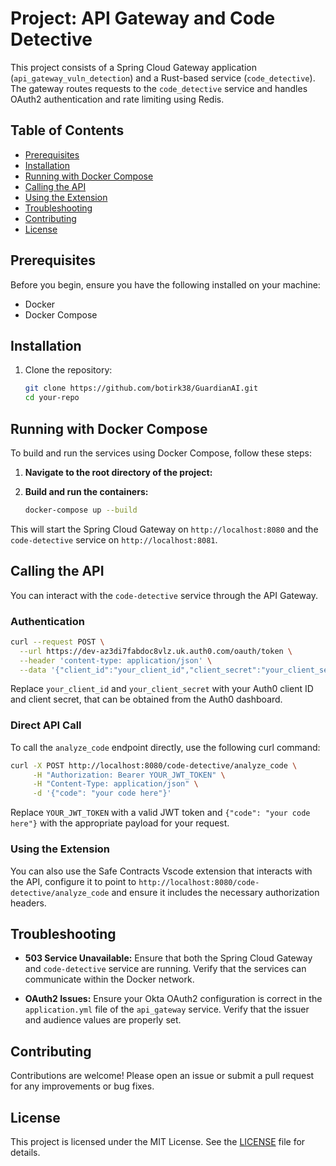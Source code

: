

# Project: API Gateway and Code Detective

This project consists of a Spring Cloud Gateway application (`api_gateway_vuln_detection`) and a Rust-based service (`code_detective`). The gateway routes requests to the `code_detective` service and handles OAuth2 authentication and rate limiting using Redis.

## Table of Contents

- [Prerequisites](#prerequisites)
- [Installation](#installation)
- [Running with Docker Compose](#running-with-docker-compose)
- [Calling the API](#calling-the-api)
- [Using the Extension](#using-the-extension)
- [Troubleshooting](#troubleshooting)
- [Contributing](#contributing)
- [License](#license)

## Prerequisites

Before you begin, ensure you have the following installed on your machine:

- Docker
- Docker Compose

## Installation

1. Clone the repository:

    ```bash
    git clone https://github.com/botirk38/GuardianAI.git
    cd your-repo
    ```

## Running with Docker Compose

To build and run the services using Docker Compose, follow these steps:

1. **Navigate to the root directory of the project:**


2. **Build and run the containers:**

    ```bash
    docker-compose up --build
    ```

This will start the Spring Cloud Gateway on `http://localhost:8080` and the `code-detective` service on `http://localhost:8081`.

## Calling the API

You can interact with the `code-detective` service through the API Gateway.

### Authentication
```bash
curl --request POST \
  --url https://dev-az3di7fabdoc8vlz.uk.auth0.com/oauth/token \
  --header 'content-type: application/json' \
  --data '{"client_id":"your_client_id","client_secret":"your_client_secret","audience":"https://safe-contracts/","grant_type":"client_credentials"}'

```

Replace `your_client_id` and `your_client_secret` with your Auth0 client ID and client secret, that can be obtained from the Auth0 dashboard.

### Direct API Call

To call the `analyze_code` endpoint directly, use the following curl command:

```bash
curl -X POST http://localhost:8080/code-detective/analyze_code \
     -H "Authorization: Bearer YOUR_JWT_TOKEN" \
     -H "Content-Type: application/json" \
     -d '{"code": "your code here"}'
```

Replace `YOUR_JWT_TOKEN` with a valid JWT token and `{"code": "your code here"}` with the appropriate payload for your request.

### Using the Extension

You can also use the Safe Contracts Vscode extension that interacts with the API, configure it to point to `http://localhost:8080/code-detective/analyze_code` and ensure it includes the necessary authorization headers.

## Troubleshooting

- **503 Service Unavailable:** Ensure that both the Spring Cloud Gateway and `code-detective` service are running. Verify that the services can communicate within the Docker network.

- **OAuth2 Issues:** Ensure your Okta OAuth2 configuration is correct in the `application.yml` file of the `api_gateway` service. Verify that the issuer and audience values are properly set.

## Contributing

Contributions are welcome! Please open an issue or submit a pull request for any improvements or bug fixes.

## License

This project is licensed under the MIT License. See the [LICENSE](LICENSE) file for details.

